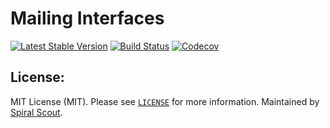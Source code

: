 Mailing Interfaces
========
[![Latest Stable Version](https://poser.pugx.org/spiral/mailer/v/stable)](https://packagist.org/packages/spiral/mailer) 
[![Build Status](https://github.com/spiral/mailer/workflows/build/badge.svg)](https://github.com/spiral/mailer/actions)
[![Codecov](https://codecov.io/gh/spiral/mailer/branch/master/graph/badge.svg)](https://codecov.io/gh/spiral/mailer/)

License:
--------
MIT License (MIT). Please see [`LICENSE`](./LICENSE) for more information. Maintained by [Spiral Scout](https://spiralscout.com).
